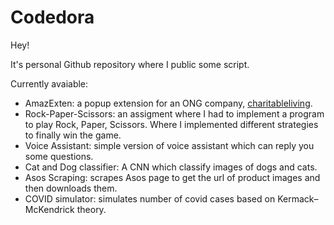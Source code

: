 # Codedora
Hey!

It's personal Github repository where I public some script.

Currently avaiable:
- AmazExten: a popup extension for an ONG company, [charitableliving](http://charitable-living.com/).
- Rock-Paper-Scissors: an assigment where I had to implement a program to play Rock, Paper, Scissors. Where I implemented different strategies to finally win the game.
- Voice Assistant: simple version of voice assistant which can reply you some questions.
- Cat and Dog classifier: A CNN which classify images of dogs and cats.
- Asos Scraping: scrapes Asos page to get the url of product images and then downloads them.
- COVID simulator: simulates number of covid cases based on Kermack–McKendrick theory.
